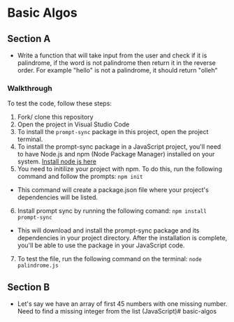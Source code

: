 # Basic Algos

 ## Section A
- Write a function that will take input from the user and check if it is palindrome, if the word is not palindrome then return it
in the reverse order. For example "hello" is not a palindrome, it should return "olleh“

 ### Walkthrough
 To test the code, follow these steps:
1. Fork/ clone this repository
2. Open the project in Visual Studio Code
3. To install the `prompt-sync` package in this project, open the project terminal.
4. To install the prompt-sync package in a JavaScript project, you'll need to have Node.js and npm (Node Package Manager) installed on your system. [Install node js here](https://nodejs.org/en/download)
5. You need to initilize your project with npm. To do this, run the following command and follow the prompts:
    `npm init`
- This command will create a package.json file where your project's dependencies will be listed.    
6. Install prompt sync by running the following comand:
    `npm install prompt-sync`
- This will download and install the prompt-sync package and its dependencies in your project directory. After the installation is complete, you'll be able to use the package in your JavaScript code.
7. To test the file, run the following command on the terminal:
    `node palindrome.js`


 ## Section B
 - Let's say we have an array of first 45 numbers with one missing number. Need to find a missing integer from the list
(JavaScript)# basic-algos
